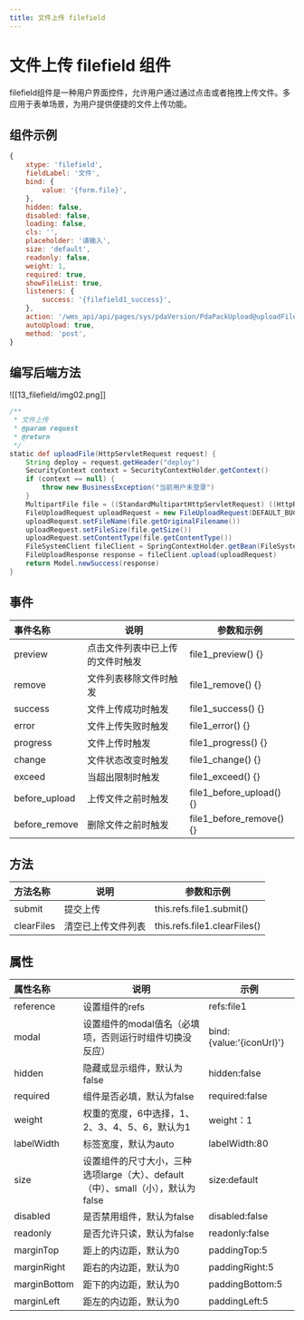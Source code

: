 ```yaml
---
title: 文件上传 filefield
---
```


# 文件上传 filefield 组件

filefield组件是一种用户界面控件，允许用户通过通过点击或者拖拽上传文件。多应用于表单场景，为用户提供便捷的文件上传功能。

## 组件示例
```javascript
{
    xtype: 'filefield',
    fieldLabel: '文件',
    bind: {
        value: '{form.file}',
    },
    hidden: false,
    disabled: false,
    loading: false,
    cls: '',
    placeholder: '请输入',
    size: 'default',
    readonly: false,
    weight: 1,
    required: true,
    showFileList: true,
    listeners: {
        success: '{filefield1_success}',
    },
    action: '/wms_api/api/pages/sys/pdaVersion/PdaPackUpload@uploadFile',
    autoUpload: true,
    method: 'post',
}
```

## 编写后端方法
![[13_filefield/img02.png]]
```groovy
/**
 * 文件上传
 * @param request
 * @return
 */
static def uploadFile(HttpServletRequest request) {
    String deploy = request.getHeader("deploy")
    SecurityContext context = SecurityContextHolder.getContext()
    if (context == null) {
        throw new BusinessException("当前用户未登录")
    }
    MultipartFile file = ((StandardMultipartHttpServletRequest) ((HttpRequestCachingWrapper) request).getRequest()).getFile("file");
    FileUploadRequest uploadRequest = new FileUploadRequest(DEFAULT_BUCKET_NAME, file.getInputStream())
    uploadRequest.setFileName(file.getOriginalFilename())
    uploadRequest.setFileSize(file.getSize())
    uploadRequest.setContentType(file.getContentType())
    FileSystemClient fileClient = SpringContextHolder.getBean(FileSystemClient.class)
    FileUploadResponse response = fileClient.upload(uploadRequest)
    return Model.newSuccess(response)
}
```

## 事件

| 事件名称          | 说明                | 参数和示例                    |
|:--------------|-------------------|--------------------------|
| preview       | 点击文件列表中已上传的文件时触发  | file1_preview() {}       |
| remove        | 文件列表移除文件时触发       | file1_remove() {}        |
| success       | 文件上传成功时触发         | file1_success() {}       |
| error         | 文件上传失败时触发         | file1_error() {}         |
| progress      | 文件上传时触发           | file1_progress() {}      |
| change        | 文件状态改变时触发         | file1_change() {}        |
| exceed        | 当超出限制时触发          | file1_exceed() {}        |
| before_upload | 上传文件之前时触发         | file1_before_upload() {} |
| before_remove | 删除文件之前时触发         | file1_before_remove() {} |

## 方法

| 方法名称           | 说明        | 参数和示例                        |
|:---------------|-----------|------------------------------|
| submit         | 提交上传      | this.refs.file1.submit()     |
| clearFiles     | 清空已上传文件列表 | this.refs.file1.clearFiles() |

## 属性

| 属性名称            | 说明                                                  | 示例                       |
|:----------------|-----------------------------------------------------|--------------------------|
| reference       | 设置组件的refs                                           | refs:file1               |
| modal           | 设置组件的modal值名（必填项，否则运行时组件切换没反应）                      | bind:{value:'{iconUrl}'} |
| hidden          | 隐藏或显示组件，默认为false                                    | hidden:false             |
| required        | 组件是否必填，默认为false                                     | required:false           |
| weight          | 权重的宽度，6中选择，1、2、3、4、5、6，默认为1                         | weight：1                 |
| labelWidth      | 标签宽度，默认为auto                                        | labelWidth:80            |
| size            | 设置组件的尺寸大小，三种选项large（大）、default（中）、small（小），默认为false | size:default             |
| disabled        | 是否禁用组件，默认为false                                     | disabled:false           |
| readonly        | 是否允许只读，默认为false                                     | readonly:false           |
| marginTop       | 距上的内边距，默认为0                                         | paddingTop:5             |
| marginRight     | 距右的内边距，默认为0                                         | paddingRight:5           |
| marginBottom    | 距下的内边距，默认为0                                         | paddingBottom:5          |
| marginLeft      | 距左的内边距，默认为0                                         | paddingLeft:5            |
